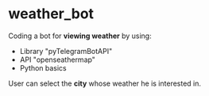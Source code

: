 # weather_bot
<div>
    <p>Coding a bot for <b>viewing weather</b> by using:</p>
    <ul>
        <li>Library "pyTelegramBotAPI"</li>
        <li>API "openseathermap"</li>
        <li>Python basics</li>
    </ul>
</div>
<p>User can select the <b>city</b> whose weather he is interested in.</p>